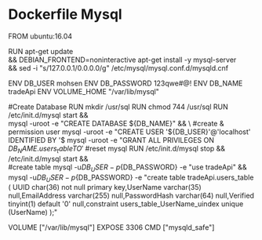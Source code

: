 # Dockerfile Mysql


FROM ubuntu:16.04

RUN apt-get update \
 && DEBIAN_FRONTEND=noninteractive apt-get install -y mysql-server \
 && sed -i "s/127.0.0.1/0.0.0.0/g" /etc/mysql/mysql.conf.d/mysqld.cnf

ENV DB_USER mohsen
ENV DB_PASSWORD 123qwe#@!
ENV DB_NAME tradeApi
ENV VOLUME_HOME "/var/lib/mysql"

#Create Database
  RUN mkdir /usr/sql
  RUN chmod 744 /usr/sql
  RUN /etc/init.d/mysql start && \
        mysql -uroot  -e "CREATE DATABASE ${DB_NAME}" && \
#create & permission user
        mysql -uroot -e "CREATE USER '${DB_USER}'@'localhost' IDENTIFIED BY '$
        mysql -uroot -e "GRANT ALL PRIVILEGES ON ${DB_NAME}.users_table  TO '$
#reset mysql
  RUN /etc/init.d/mysql stop && \
    /etc/init.d/mysql start && \
#create table
        mysql -u${DB_USER} -p${DB_PASSWORD} -e "use tradeApi" && \
        mysql -u${DB_USER} -p${DB_PASSWORD} -e "create table tradeApi.users_table ( UUID char(36) not null primary key,UserName varchar(35) null,EmailAddress varchar(255) null,PasswordHash varchar(64) null,Verified  tinyint(1) default '0' null,constraint users_table_UserName_uindex   unique (UserName) );"

VOLUME ["/var/lib/mysql"]
EXPOSE 3306
CMD ["mysqld_safe"]

